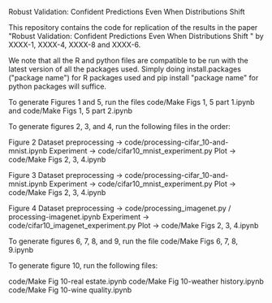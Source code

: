 Robust Validation: Confident Predictions Even When Distributions Shift

This repository contains the code for replication of the results in the paper "Robust Validation: Confident Predictions Even When Distributions Shift
" by XXXX-1, XXXX-4, XXXX-8 and XXXX-6. 

We note that all the R and python files are compatible to be run with the latest version of all the packages used. Simply doing install.packages ("package name") for R packages used and pip install "package name" for python packages will suffice.


To generate Figures 1 and 5, run the files code/Make Figs 1, 5 part 1.ipynb  and code/Make Figs 1, 5 part 2.ipynb 

To generate figures 2, 3, and 4, run the following files in the order:

Figure 2
Dataset preprocessing -> code/processing-cifar_10-and-mnist.ipynb
Experiment -> code/cifar10_mnist_experiment.py
Plot -> code/Make Figs 2, 3, 4.ipynb

Figure 3
Dataset preprocessing -> code/processing-cifar_10-and-mnist.ipynb
Experiment -> code/cifar10_mnist_experiment.py
Plot -> code/Make Figs 2, 3, 4.ipynb

Figure 4
Dataset preprocessing -> code/processing_imagenet.py / processing-imagenet.ipynb
Experiment -> code/cifar10_imagenet_experiment.py
Plot -> code/Make Figs 2, 3, 4.ipynb

To generate figures 6, 7, 8, and 9, run the file code/Make Figs 6, 7, 8, 9.ipynb

To generate figure 10, run the following files:

code/Make Fig 10-real estate.ipynb
code/Make Fig 10-weather history.ipynb
code/Make Fig 10-wine quality.ipynb